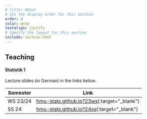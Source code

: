 ```yaml
---
# title: About
# Set the display order for this section
order: 4
color: grey
textalign: justify
# Specify the layout for this section
include: section.html
---
```

## Teaching

#### Statistik 1

Lecture slides (in German) in the links below.

| Semester | Link |
| --- | --- |
| WS 23/24 | [hmu-stats.github.io?23ws](https://hmu-stats.github.io?23ws){:target="_blank"} |
| SS 24 | [hmu-stats.github.io?24ss](https://hmu-stats.github.io?24ss){:target="_blank"} |



<!-- **Humans are able to report their subjective certainty about decisions, actions or perceptions. We believe that such subjective certainty – or confidence – can be used as a learning signal to reinforce neural circuitry involved in these processes. We refer to this form of learning as confidence-based learning.**

Our goal is to establish this potential novel form of learning using psychophysical, physiological and neuroimaging measurements. To understand the mechanisms of confidence-based learning, we devise computational models and test them through simulation and data-driven model comparison.

This group is supported by the [Deutsche Forschungsgemeinschaft (DFG)](http://gepris.dfg.de/gepris/projekt/403630675?language=en){:target='\_blank'}. -->
